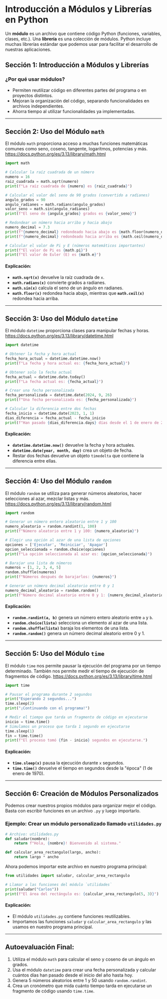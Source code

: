 
# Introducción a Módulos y Librerías en Python

Un **módulo** es un archivo que contiene código Python (funciones, variables, clases, etc.). Una **librería** es una colección de módulos. Python incluye muchas librerías estándar que podemos usar para facilitar el desarrollo de nuestras aplicaciones.

## Sección 1: Introducción a Módulos y Librerías

### ¿Por qué usar módulos?
- Permiten reutilizar código en diferentes partes del programa o en proyectos distintos.
- Mejoran la organización del código, separando funcionalidades en archivos independientes.
- Ahorra tiempo al utilizar funcionalidades ya implementadas.

---

## Sección 2: Uso del Módulo `math`

El módulo `math` proporciona acceso a muchas funciones matemáticas comunes como seno, coseno, tangente, logaritmos, potencias y más.
https://docs.python.org/es/3.13/library/math.html

```python
import math

# Calcular la raíz cuadrada de un número
numero = 16
raiz_cuadrada = math.sqrt(numero)
print(f"La raíz cuadrada de {numero} es {raiz_cuadrada}")

# Calcular el valor del seno de 90 grados (convertido a radianes)
angulo_grados = 90
angulo_radianes = math.radians(angulo_grados)
valor_seno = math.sin(angulo_radianes)
print(f"El seno de {angulo_grados} grados es {valor_seno}")

# Redondear un número hacia arriba y hacia abajo
numero_decimal = 7.3
print(f"{numero_decimal} redondeado hacia abajo es {math.floor(numero_decimal)}")
print(f"{numero_decimal} redondeado hacia arriba es {math.ceil(numero_decimal)}")

# Calcular el valor de Pi y E (números matemáticos importantes)
print(f"El valor de Pi es {math.pi}")
print(f"El valor de Euler (E) es {math.e}")
```

#### Explicación:
- **`math.sqrt(x)`** devuelve la raíz cuadrada de `x`.
- **`math.radians(x)`** convierte grados a radianes.
- **`math.sin(x)`** calcula el seno de un ángulo en radianes.
- **`math.floor(x)`** redondea hacia abajo, mientras que **`math.ceil(x)`** redondea hacia arriba.

---

## Sección 3: Uso del Módulo `datetime`

El módulo `datetime` proporciona clases para manipular fechas y horas.
https://docs.python.org/es/3.13/library/datetime.html

```python
import datetime

# Obtener la fecha y hora actual
fecha_hora_actual = datetime.datetime.now()
print(f"La fecha y hora actual es: {fecha_hora_actual}")

# Obtener solo la fecha actual
fecha_actual = datetime.date.today()
print(f"La fecha actual es: {fecha_actual}")

# Crear una fecha personalizada
fecha_personalizada = datetime.date(2024, 9, 26)
print(f"Una fecha personalizada es: {fecha_personalizada}")

# Calcular la diferencia entre dos fechas
fecha_inicio = datetime.date(2023, 1, 1)
dias_diferencia = fecha_actual - fecha_inicio
print(f"Han pasado {dias_diferencia.days} días desde el 1 de enero de 2023")
```

#### Explicación:
- **`datetime.datetime.now()`** devuelve la fecha y hora actuales.
- **`datetime.date(year, month, day)`** crea un objeto de fecha.
- Restar dos fechas devuelve un objeto `timedelta` que contiene la diferencia entre ellas.

---

## Sección 4: Uso del Módulo `random`

El módulo `random` se utiliza para generar números aleatorios, hacer selecciones al azar, mezclar listas y más.
https://docs.python.org/es/3.13/library/random.html

```python
import random

# Generar un número entero aleatorio entre 1 y 100
numero_aleatorio = random.randint(1, 100)
print(f"Número aleatorio entre 1 y 100: {numero_aleatorio}")

# Elegir una opción al azar de una lista de opciones
opciones = ['Ejecutar', 'Reiniciar', 'Apagar']
opcion_seleccionada = random.choice(opciones)
print(f"La opción seleccionada al azar es: {opcion_seleccionada}")

# Barajar una lista de números
numeros = [1, 2, 3, 4, 5]
random.shuffle(numeros)
print(f"Números después de barajarlos: {numeros}")

# Generar un número decimal aleatorio entre 0 y 1
numero_decimal_aleatorio = random.random()
print(f"Número decimal aleatorio entre 0 y 1: {numero_decimal_aleatorio}")
```

#### Explicación:
- **`random.randint(a, b)`** genera un número entero aleatorio entre `a` y `b`.
- **`random.choice(lista)`** selecciona un elemento al azar de una lista.
- **`random.shuffle(lista)`** baraja los elementos de una lista.
- **`random.random()`** genera un número decimal aleatorio entre 0 y 1.

---

## Sección 5: Uso del Módulo `time`

El módulo `time` nos permite pausar la ejecución del programa por un tiempo determinado. También nos permite medir el tiempo de ejecución de fragmentos de código.
https://docs.python.org/es/3.13/library/time.html

```python
import time

# Pausar el programa durante 2 segundos
print("Esperando 2 segundos...")
time.sleep(2)
print("¡Continuando con el programa!")

# Medir el tiempo que tarda un fragmento de código en ejecutarse
inicio = time.time()
# Simulamos un proceso que tarda 1 segundo en ejecutarse
time.sleep(1)
fin = time.time()
print(f"El proceso tomó {fin - inicio} segundos en ejecutarse.")
```

#### Explicación:
- **`time.sleep(x)`** pausa la ejecución durante `x` segundos.
- **`time.time()`** devuelve el tiempo en segundos desde la "época" (1 de enero de 1970).

---

## Sección 6: Creación de Módulos Personalizados

Podemos crear nuestros propios módulos para organizar mejor el código. Basta con escribir funciones en un archivo `.py` y luego importarlo.

### Ejemplo: Crear un módulo personalizado llamado `utilidades.py`
```python
# Archivo: utilidades.py
def saludar(nombre):
    return f"Hola, {nombre}! Bienvenido al sistema."

def calcular_area_rectangulo(largo, ancho):
    return largo * ancho
```

Ahora podemos importar este archivo en nuestro programa principal:
```python
from utilidades import saludar, calcular_area_rectangulo

# Llamar a las funciones del módulo `utilidades`
print(saludar("Carlos"))
print(f"El área del rectángulo es: {calcular_area_rectangulo(5, 3)}")
```

#### Explicación:
- El módulo `utilidades.py` contiene funciones reutilizables.
- Importamos las funciones `saludar` y `calcular_area_rectangulo` y las usamos en nuestro programa principal.

---

## Autoevaluación Final:

1. Utiliza el módulo `math` para calcular el seno y coseno de un ángulo en grados.
2. Usa el módulo `datetime` para crear una fecha personalizada y calcular cuántos días han pasado desde el inicio del año hasta hoy.
3. Genera 5 números aleatorios entre 1 y 50 usando `random.randint`.
4. Crea un cronómetro que mida cuánto tiempo tarda en ejecutarse un fragmento de código usando `time.time`.
